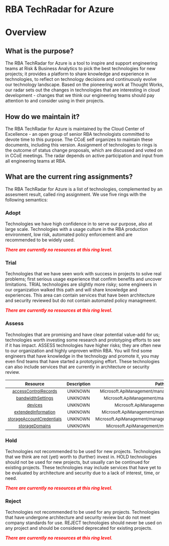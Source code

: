
RBA TechRadar for Azure
=======================

# Overview

## What is the purpose?


The RBA TechRadar for Azure is a tool to inspire and support engineering teams at Risk & Business Analytics to pick the best technologies for new projects; it provides a platform to share knowledge and experience in technologies, to reflect on technology decisions and continuously evolve our technology landscape.  Based on the pioneering work at Thought Works, our radar sets out the changes in technologies that are interesting in cloud development - changes that we think our engineering teams should pay attention to and consider using in their projects.
## How do we maintain it?


The RBA TechRadar for Azure is maintained by the Cloud Center of Excellence - an open group of senior RBA technologists committed to devote time to this purpose.  The CCoE self organizes to maintain these documents, including this version.  Assignment of technologies to rings is the outcome of status change proposals, which are discussed and voted on in CCoE meetings.  The radar depends on active participation and input from all engineering teams at RBA.
## What are the current ring assignments?


The RBA TechRadar for Azure is a list of technologies, complemented by an assesment result, called ring assignment.  We use five rings with the following semantics:
### Adopt


Technologies we have high confidence in to serve our purpose, also at large scale.  Technologies with a usage culture in the RBA production environment, low risk, automated policy enforcement and are recommended to be widely used.  
  
***<font color="red"> There are currently no resources at this ring level. </font>***
### Trial


Technologies that we have seen work with success in projects to solve real problems;  first serious usage experience that confirm benefits and uncover limitations.  TRIAL technologies are slightly more risky; some engineers in our organization walked this path and will share knowledge and experiences.  This area can contain services that have been architecture and security reviewed but do not contain automated policy managmeent.  
  
***<font color="red"> There are currently no resources at this ring level. </font>***
### Assess


Technologies that are promising and have clear potential value-add for us; technologies worth investing some research and prototyping efforts to see if it has impact.  ASSESS technologies have higher risks;  they are often new to our organization and highly unproven within RBA.  You will find some engineers that have knowledge in the technology and promote it, you may even find teams that have started a prototyping effort.  These technologies can also include services that are currently in architecture or security review.  

|<sub>Resource</sub>|<sub>Description</sub>|<sub>Path</sub>|<sub>Status</sub>|
| :---: | :---: | :---: | :---: |
|<sub>[accessControlRecords](https://github.com/openrba/python-azure-techradar/tree/master/Microsoft.ApiManagement/managers/accessControlRecords)</sub>|<sub>UNKNOWN</sub>|<sub>Microsoft.ApiManagement/managers/accessControlRecords</sub>|<sub>ASSESS</sub>|
|<sub>[bandwidthSettings](https://github.com/openrba/python-azure-techradar/tree/master/Microsoft.ApiManagement/managers/bandwidthSettings)</sub>|<sub>UNKNOWN</sub>|<sub>Microsoft.ApiManagement/managers/bandwidthSettings</sub>|<sub>ASSESS</sub>|
|<sub>[devices](https://github.com/openrba/python-azure-techradar/tree/master/Microsoft.ApiManagement/managers/devices)</sub>|<sub>UNKNOWN</sub>|<sub>Microsoft.ApiManagement/managers/devices</sub>|<sub>ASSESS</sub>|
|<sub>[extendedInformation](https://github.com/openrba/python-azure-techradar/tree/master/Microsoft.ApiManagement/managers/extendedInformation)</sub>|<sub>UNKNOWN</sub>|<sub>Microsoft.ApiManagement/managers/extendedInformation</sub>|<sub>ASSESS</sub>|
|<sub>[storageAccountCredentials](https://github.com/openrba/python-azure-techradar/tree/master/Microsoft.ApiManagement/managers/storageAccountCredentials)</sub>|<sub>UNKNOWN</sub>|<sub>Microsoft.ApiManagement/managers/storageAccountCredentials</sub>|<sub>ASSESS</sub>|
|<sub>[storageDomains](https://github.com/openrba/python-azure-techradar/tree/master/Microsoft.ApiManagement/managers/storageDomains)</sub>|<sub>UNKNOWN</sub>|<sub>Microsoft.ApiManagement/managers/storageDomains</sub>|<sub>ASSESS</sub>|

### Hold


Technologies not recommended to be used for new projects. Technologies that we think are not (yet) worth to (further) invest in.  HOLD technologies should not be used for new projects, but usually can be continued for existing projects.  These technologies may include services that have yet to be evaluated by architecture and security due to a lack of interest, time, or need.  
  
***<font color="red"> There are currently no resources at this ring level. </font>***
### Reject


Technologies not recommended to be used for any projects. Technologies that have undergone architecture and security review but do not meet company standards for use.  REJECT technologies should never be used on any project and should be considered deprecated for existing projects.  
  
***<font color="red"> There are currently no resources at this ring level. </font>***